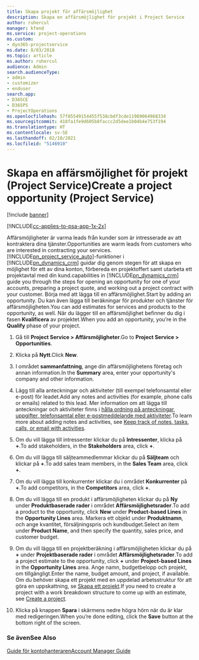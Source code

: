 ```yaml
---
title: Skapa projekt för affärsmöjlighet
description: Skapa en affärsmöjlighet för projekt i Project Service
author: ruhercul
manager: kfend
ms.service: project-operations
ms.custom:
- dyn365-projectservice
ms.date: 8/03/2018
ms.topic: article
ms.author: ruhercul
audience: Admin
search.audienceType:
- admin
- customizer
- enduser
search.app:
- D365CE
- D365PS
- ProjectOperations
ms.openlocfilehash: 57f85549154455f538cbdf3cde11989064968334
ms.sourcegitcommit: 418fa1fe9d605b8faccc2d5dee1b04b4e753f194
ms.translationtype: HT
ms.contentlocale: sv-SE
ms.lasthandoff: 02/10/2021
ms.locfileid: "5146910"
---
```

# <a name="create-a-project-opportunity-project-service"></a><span data-ttu-id="6786f-103">Skapa en affärsmöjlighet för projekt (Project Service)</span><span class="sxs-lookup"><span data-stu-id="6786f-103">Create a project opportunity (Project Service)</span></span>

[!include [banner](../includes/psa-now-project-operations.md)]

[!INCLUDE[cc-applies-to-psa-app-1x-2x](../includes/cc-applies-to-psa-app-1x-2x.md)]

<span data-ttu-id="6786f-104">Affärsmöjligheter är varma leads från kunder som är intresserade av att kontraktera dina tjänster.</span><span class="sxs-lookup"><span data-stu-id="6786f-104">Opportunities are warm leads from customers who are interested in contracting your services.</span></span> [!INCLUDE[pn_project_service_auto](../includes/pn-project-service-auto.md)]<span data-ttu-id="6786f-105">-funktioner i [!INCLUDE[pn_dynamics_crm](../includes/pn-dynamics-crm.md)] guidar dig genom stegen för att skapa en möjlighet för ett av dina konton, förbereda en projektoffert samt utarbeta ett projektavtal med din kund.</span><span class="sxs-lookup"><span data-stu-id="6786f-105">capabilities in [!INCLUDE[pn_dynamics_crm](../includes/pn-dynamics-crm.md)] guide you through the steps for opening an opportunity for one of your accounts, preparing a project quote, and working out a project contract with your customer.</span></span> <span data-ttu-id="6786f-106">Börja med att lägga till en affärsmöjlighet.</span><span class="sxs-lookup"><span data-stu-id="6786f-106">Start by adding an opportunity.</span></span> <span data-ttu-id="6786f-107">Du kan även lägga till beräkningar för produkter och tjänster för affärsmöjligheten.</span><span class="sxs-lookup"><span data-stu-id="6786f-107">You can add estimates for services and products to the opportunity, as well.</span></span> <span data-ttu-id="6786f-108">När du lägger till en affärsmöjlighet befinner du dig i fasen **Kvalificera** av projektet.</span><span class="sxs-lookup"><span data-stu-id="6786f-108">When you add an opportunity, you’re in the **Qualify** phase of your project.</span></span>  
  
1.  <span data-ttu-id="6786f-109">Gå till **Project Service > Affärsmöjligheter**.</span><span class="sxs-lookup"><span data-stu-id="6786f-109">Go to **Project Service > Opportunities**.</span></span>  
  
2.  <span data-ttu-id="6786f-110">Klicka på **Nytt**.</span><span class="sxs-lookup"><span data-stu-id="6786f-110">Click **New**.</span></span>  
  
3.  <span data-ttu-id="6786f-111">I området **sammanfattning**, ange din affärsmöjlighetens företag och annan information.</span><span class="sxs-lookup"><span data-stu-id="6786f-111">In the **Summary** area, enter your opportunity's company and other information.</span></span>  
  
4.  <span data-ttu-id="6786f-112">Lägg till alla anteckningar och aktiviteter (till exempel telefonsamtal eller e-post) för leadet.</span><span class="sxs-lookup"><span data-stu-id="6786f-112">Add any notes and activities (for example, phone calls or emails) related to this lead.</span></span> <span data-ttu-id="6786f-113">Mer information om att lägga till anteckningar och aktiviteter finns i [hålla ordning på anteckningar, uppgifter, telefonsamtal eller e-postmeddelande med aktiviteter](https://docs.microsoft.com/dynamics365/customerengagement/on-premises/basics/work-with-activities).</span><span class="sxs-lookup"><span data-stu-id="6786f-113">To learn more about adding notes and activities, see [Keep track of notes, tasks, calls, or email with activities](https://docs.microsoft.com/dynamics365/customerengagement/on-premises/basics/work-with-activities).</span></span>  
  
5.  <span data-ttu-id="6786f-114">Om du vill lägga till intressenter klickar du på **Intressenter**, klicka på **+**.</span><span class="sxs-lookup"><span data-stu-id="6786f-114">To add stakeholders, in the **Stakeholders** area, click **+**.</span></span>  
  
6.  <span data-ttu-id="6786f-115">Om du vill lägga till säljteammedlemmar klickar du på **Säljteam** och klickar på **+**.</span><span class="sxs-lookup"><span data-stu-id="6786f-115">To add sales team members, in the **Sales Team** area, click **+**.</span></span>  
  
7.  <span data-ttu-id="6786f-116">Om du vill lägga till konkurrenter klickar du i området **Konkurrenter** på **+**.</span><span class="sxs-lookup"><span data-stu-id="6786f-116">To add competitors, in the **Competitors** area, click **+**.</span></span>  
  
8.  <span data-ttu-id="6786f-117">Om du vill lägga till en produkt i affärsmöjligheten klickar du på **Ny** under **Produktbaserade rader** i området **Affärsmöjlighetsrader**.</span><span class="sxs-lookup"><span data-stu-id="6786f-117">To add a product to the opportunity, click **New** under **Product-based Lines** in the **Opportunity Lines** area.</span></span> <span data-ttu-id="6786f-118">Markera ett objekt under **Produktnamn**, och ange kvantitet, försäljningspris och kundbudget.</span><span class="sxs-lookup"><span data-stu-id="6786f-118">Select an item under **Product Name**, and then specify the quantity, sales price, and customer budget.</span></span>  
  
9. <span data-ttu-id="6786f-119">Om du vill lägga till en projektberäkning i affärsmöjligheten klickar du på **+** under **Projektbaserade rader** i området **Affärsmöjlighetsrader**.</span><span class="sxs-lookup"><span data-stu-id="6786f-119">To add a project estimate to the opportunity, click **+** under **Project-based Lines** in the **Opportunity Lines** area.</span></span> <span data-ttu-id="6786f-120">Ange namn, budgetbelopp och projekt, om tillgängligt.</span><span class="sxs-lookup"><span data-stu-id="6786f-120">Enter the name, budget amount, and project, if available.</span></span> <span data-ttu-id="6786f-121">Om du behöver skapa ett projekt med en uppdelad arbetsstruktur för att göra en uppskattning, se [Skapa ett projekt](../psa/create-project.md).</span><span class="sxs-lookup"><span data-stu-id="6786f-121">If you need to create a project with a work breakdown structure to come up with an estimate, see [Create a project](../psa/create-project.md).</span></span>  
  
10. <span data-ttu-id="6786f-122">Klicka på knappen **Spara** i skärmens nedre högra hörn när du är klar med redigeringen.</span><span class="sxs-lookup"><span data-stu-id="6786f-122">When you’re done editing, click the **Save** button at the bottom right of the screen.</span></span>  
  
### <a name="see-also"></a><span data-ttu-id="6786f-123">Se även</span><span class="sxs-lookup"><span data-stu-id="6786f-123">See Also</span></span>  
 [<span data-ttu-id="6786f-124">Guide för kontohanteraren</span><span class="sxs-lookup"><span data-stu-id="6786f-124">Account Manager Guide</span></span>](../psa/account-manager-guide.md)
